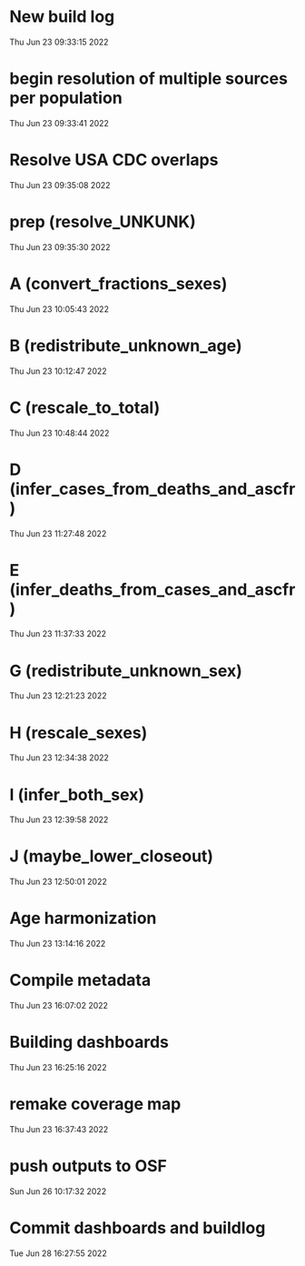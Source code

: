 
# New build log 
 Thu Jun 23 09:33:15 2022 


# begin resolution of multiple sources per population 
 Thu Jun 23 09:33:41 2022 


# Resolve USA CDC overlaps 
 Thu Jun 23 09:35:08 2022 


# prep (resolve_UNKUNK) 
 Thu Jun 23 09:35:30 2022 


# A (convert_fractions_sexes) 
 Thu Jun 23 10:05:43 2022 


# B (redistribute_unknown_age) 
 Thu Jun 23 10:12:47 2022 


# C (rescale_to_total) 
 Thu Jun 23 10:48:44 2022 


# D (infer_cases_from_deaths_and_ascfr) 
 Thu Jun 23 11:27:48 2022 


# E (infer_deaths_from_cases_and_ascfr) 
 Thu Jun 23 11:37:33 2022 


# G (redistribute_unknown_sex) 
 Thu Jun 23 12:21:23 2022 


# H (rescale_sexes) 
 Thu Jun 23 12:34:38 2022 


# I (infer_both_sex) 
 Thu Jun 23 12:39:58 2022 


# J (maybe_lower_closeout) 
 Thu Jun 23 12:50:01 2022 


# Age harmonization 
 Thu Jun 23 13:14:16 2022 


# Compile metadata 
 Thu Jun 23 16:07:02 2022 


# Building dashboards 
 Thu Jun 23 16:25:16 2022 


# remake coverage map 
 Thu Jun 23 16:37:43 2022 


# push outputs to OSF 
 Sun Jun 26 10:17:32 2022 


# Commit dashboards and buildlog 
 Tue Jun 28 16:27:55 2022 

